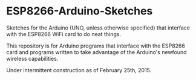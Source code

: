 # ESP8266-Arduino-Sketches
Sketches for the Arduino (UNO, unless otherwise specified) that interface with the ESP8266 WiFi card to do neat things.

This repository is for Arduino programs that interface with the ESP8266 card and programs written to take advantage of the Arduino's newfound wireless capabilities.

Under intermittent construction as of February 25th, 2015.
